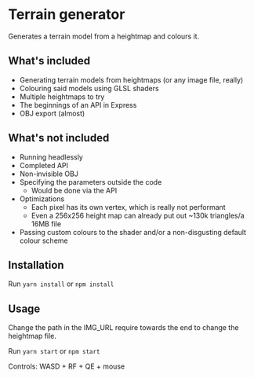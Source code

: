 # Terrain generator

Generates a terrain model from a heightmap and colours it.

## What's included

- Generating terrain models from heightmaps (or any image file, really)
- Colouring said models using GLSL shaders
- Multiple heightmaps to try
- The beginnings of an API in Express
- OBJ export (almost)

## What's not included

- Running headlessly
- Completed API
- Non-invisible OBJ
- Specifying the parameters outside the code
	- Would be done via the API
- Optimizations
	- Each pixel has its own vertex, which is really not performant
	- Even a 256x256 height map can already put out ~130k triangles/a 16MB file
- Passing custom colours to the shader and/or a non-disgusting default colour scheme

## Installation

Run `yarn install` or `npm install`

## Usage

Change the path in the IMG_URL require towards the end to change the heightmap file.

Run `yarn start` or `npm start`

Controls: WASD + RF + QE + mouse
